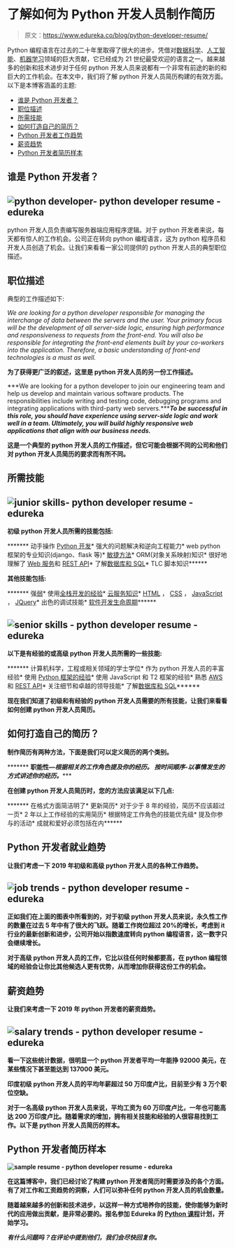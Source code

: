 # 了解如何为 Python 开发人员制作简历

> 原文：<https://www.edureka.co/blog/python-developer-resume/>

Python 编程语言在过去的二十年里取得了很大的进步。凭借对[数据科学](https://www.edureka.co/blog/learn-python-for-data-science/)、[人工智能](https://www.edureka.co/blog/artificial-intelligence-with-python/)、[机器学习](https://www.edureka.co/blog/videos/python-machine-learning/)领域的巨大贡献，它已经成为 21 世纪最受欢迎的语言之一。越来越多的创新和技术进步对于任何 python 开发人员来说都有一个非常有前途的新的和巨大的工作机会。在本文中，我们将了解 python 开发人员简历构建的有效方面。以下是本博客涵盖的主题:

*   [谁是 Python 开发者？](#pythondeveloper)
*   [职位描述](#jd)
*   [所需技能](#skills)
*   [如何打造自己的简历？](#resume)
*   [Python 开发者工作趋势](#jt)
*   [薪资趋势](#st)
*   [Python 开发者简历样本](#sample)

## **谁是 Python 开发者？**

## **![python developer- python developer resume - edureka](img/9bf79511798ccb26317964e4a1a8d638.png)**

python 开发人员负责编写服务器端应用程序逻辑。对于 python 开发者来说，每天都有惊人的工作机会。公司正在转向 python 编程语言，这为 python 程序员和开发人员创造了机会。让我们来看看一家公司提供的 python 开发人员的典型职位描述。

## **职位描述**

典型的工作描述如下:

*We are looking for a python developer responsible for managing the interchange of data between the servers and the user. Your primary focus will be the development of all server-side logic, ensuring high performance and responsiveness to requests from the front-end. You will also be responsible for integrating the front-end elements built by your co-workers into the application. Therefore, a basic understanding of front-end technologies is a must as well.*

**为了获得更广泛的叙述，**这里是 python 开发人员的另一份工作描述**。**

***We are looking for a python developer to join our engineering team and help us develop and maintain various software products. The responsibilities include writing and testing code, debugging programs and integrating applications with third-party web servers.********To be successful in this role, you should have experience using server-side logic and work well in a team. Ultimately, you will build highly responsive web applications that align with our business needs.*****

******这是一个典型的 python 开发人员的工作描述，但它可能会根据不同的公司和他们对 python 开发人员简历的要求而有所不同。******

## ********所需技能********

## ********![junior skills- python developer resume - edureka](img/47e312a2489f2d5576e5f472bfa38a43.png)********

******初级 python 开发人员所需的技能包括:******

*******   动手操作 [Python 开发](https://www.edureka.co/blog/introduction-to-python/)*   强大的问题解决和逆向工程能力*   web python 框架的专业知识(django、flask 等)*   [敏捷方法](https://www.edureka.co/blog/why-organizations-are-adopting-agile-methodologies/)*   ORM(对象关系映射)知识*   很好地理解了 [Web 服务](https://www.edureka.co/blog/videos/aws-tutorial/)和 [REST API](https://www.edureka.co/blog/what-is-rest-api/)*   了解[数据库和 SQL](https://www.edureka.co/blog/mysql-tutorial/)*   TLC 脚本知识******

******其他技能包括:******

*******   强[弱](https://www.edureka.co/blog/devops-lifecycle/)*   使用[全栈开发的经验](https://www.edureka.co/blog/how-to-become-a-full-stack-web-developer/)*   [云服务知识](https://www.edureka.co/blog/google-cloud-services/)*   [HTML](https://www.edureka.co/blog/what-is-html/) ， [CSS](https://www.edureka.co/blog/what-is-css/) ， [JavaScript](https://www.edureka.co/blog/javascript-tutorial/) ， [JQuery](https://www.edureka.co/blog/jquery-tutorial-edureka/)*   出色的调试技能*   [软件开发生命周期](https://www.edureka.co/blog/videos/devops-is-going-to-replace-sdlc-learn-why/)******

## ********![senior skills - python developer resume - edureka](img/6541cd048a2f667cc9f515cca3261d90.png)********

******以下是有经验的或高级 python 开发人员所需的一些技能:******

*******   计算机科学，工程或相关领域的学士学位*   作为 python 开发人员的丰富经验*   使用 [Python 框架的经验](https://www.edureka.co/blog/django-tutorial/)*   使用 JavaScript 和 T2 框架的经验*   熟悉 [AWS](https://www.edureka.co/blog/videos/aws-tutorial/) 和 [REST API](https://www.edureka.co/blog/what-is-rest-api/)*   关注细节和卓越的领导技能*   了解[数据库和 SQL](https://www.edureka.co/blog/postgresql-tutorial/)******

******现在我们知道了初级和有经验的 python 开发人员需要的所有技能，让我们来看看如何创建 python 开发人员简历。******

## ********如何打造自己的简历？********

******制作简历有两种方法，下面是我们可以定义简历的两个类别。******

*******   **职能性—**根据相关的工作角色提及你的经历。*   按时间顺序-以事情发生的方式讲述你的经历。******

******在创建 python 开发人员简历时，您的方法应该满足以下几点:******

*******   在格式方面简洁明了*   更新简历*   对于少于 8 年的经验，简历不应该超过一页*   2 年以上工作经验的实用简历*   根据特定工作角色的技能优先级*   提及你参与的活动*   成就和爱好必须包括在内******

## ********Python 开发者就业趋势********

******让我们考虑一下 2019 年初级和高级 python 开发人员的各种工作趋势。******

## ********![job trends - python developer resume - edureka](img/6c668649709ab077c4aa1ad3502a2f80.png)********

******正如我们在上面的图表中所看到的，对于初级 python 开发人员来说，永久性工作的数量在过去 5 年中有了很大的飞跃。随着工作岗位超过 20%的增长，考虑到 it 行业的最新创新和进步，公司开始以指数速度转向 python 编程语言，这一数字只会继续增长。******

******对于高级 python 开发人员的工作，它比以往任何时候都要高，在 python 编程领域的经验会让你比其他候选人更有优势，从而增加你获得这份工作的机会。******

## ********薪资趋势********

******让我们来考虑一下 2019 年 python 开发者的薪资趋势。******

## ********![salary trends - python developer resume - edureka](img/ad2daa3bb4391f879687563e044ee431.png)********

******看一下这些统计数据，很明显一个 python 开发者平均一年能挣 92000 美元，在某些情况下甚至能达到 137000 美元。******

******印度初级 python 开发人员的平均年薪超过 50 万印度卢比，目前至少有 3 万个职位空缺。******

******对于一名高级 python 开发人员来说，平均工资为 60 万印度卢比，一年也可能高达 200 万印度卢比。随着需求的增加，拥有相关技能和经验的人很容易找到工作。以下是 python 开发人员简历的样本。******

## ********Python 开发者简历样本********

******![sample resume - python developer resume - edureka](img/c473d67b976d071f5ef06acc689be43a.png)******

******在这篇博客中，我们已经讨论了构建 python 开发者简历时需要涉及的各个方面。有了对工作和工资趋势的洞察，人们可以弥补任何 python 开发人员的机会数量。******

******随着越来越多的创新和技术进步，以这样一种方式培养你的技能，使你能够为新时代的应用做出贡献，是非常必要的。报名参加 Edureka 的 [Python 课程](https://www.edureka.co/python-programming-certification-training)计划，开始学习。******

*******有什么问题吗？在评论中提到他们，我们会尽快回复你。*******